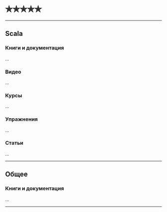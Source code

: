 # ✯✯✯✯✯

--- 

## Scala

### Книги и документация

...

### Видео

...

### Курсы

...

### Упражнения

...

### Статьи

...

--- 

## Общее

### Книги и документация

...

---
